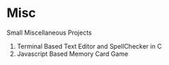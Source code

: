 # Misc
Small Miscellaneous Projects

1. Terminal Based Text Editor and SpellChecker in C
2. Javascript Based Memory Card Game
